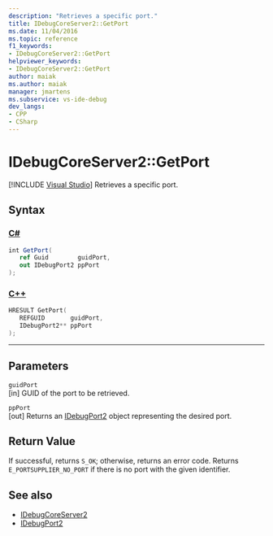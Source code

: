 ```yaml
---
description: "Retrieves a specific port."
title: IDebugCoreServer2::GetPort
ms.date: 11/04/2016
ms.topic: reference
f1_keywords:
- IDebugCoreServer2::GetPort
helpviewer_keywords:
- IDebugCoreServer2::GetPort
author: maiak
ms.author: maiak
manager: jmartens
ms.subservice: vs-ide-debug
dev_langs:
- CPP
- CSharp
---
```

# IDebugCoreServer2::GetPort

 [!INCLUDE [Visual Studio](~/includes/applies-to-version/vs-windows-only.md)]
Retrieves a specific port.

## Syntax

### [C#](#tab/csharp)
```csharp
int GetPort( 
   ref Guid        guidPort,
   out IDebugPort2 ppPort
);
```
### [C++](#tab/cpp)
```cpp
HRESULT GetPort( 
   REFGUID       guidPort,
   IDebugPort2** ppPort
);
```
---

## Parameters
`guidPort`\
[in] GUID of the port to be retrieved.

`ppPort`\
[out] Returns an [IDebugPort2](../../../extensibility/debugger/reference/idebugport2.md) object representing the desired port.

## Return Value
 If successful, returns `S_OK`; otherwise, returns an error code. Returns `E_PORTSUPPLIER_NO_PORT` if there is no port with the given identifier.

## See also
- [IDebugCoreServer2](../../../extensibility/debugger/reference/idebugcoreserver2.md)
- [IDebugPort2](../../../extensibility/debugger/reference/idebugport2.md)
